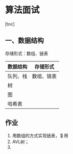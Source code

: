 # 算法面试

[toc]

## 一、数据结构

存储形式：数组、链表

| 数据结构 | 存储形式   |
| -------- | ---------- |
| 队列、栈 | 数组、链表 |
| 树       |            |
| 图       |            |
| 哈希表   |            |





## 作业

1. 用数组的方式实现链表，复用
2. AVL树；
3. 